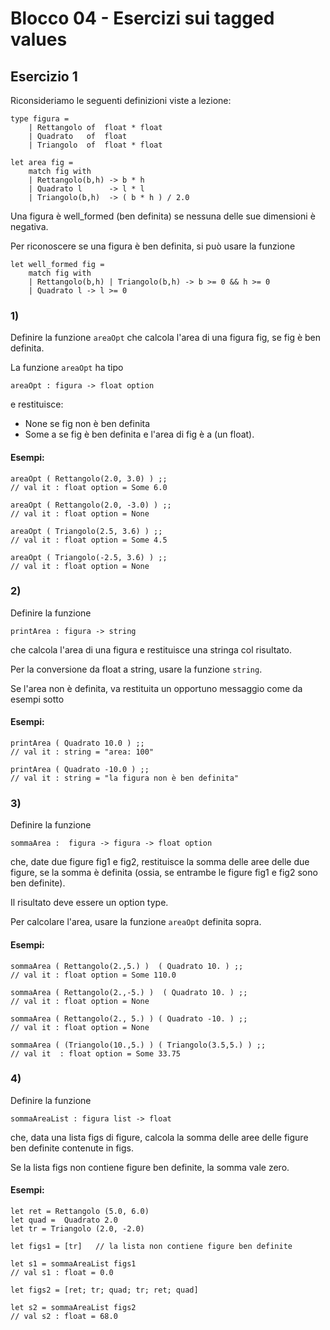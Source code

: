 # Blocco 04 - Esercizi sui tagged values

## Esercizio 1

Riconsideriamo le seguenti definizioni viste a lezione:

    type figura = 
        | Rettangolo of  float * float
        | Quadrato   of  float
        | Triangolo  of  float * float

    let area fig =
        match fig with
        | Rettangolo(b,h) -> b * h     
        | Quadrato l      -> l * l  
        | Triangolo(b,h)  -> ( b * h ) / 2.0 

Una figura è well_formed (ben definita) se nessuna delle sue dimensioni è negativa.

Per riconoscere se una figura è ben definita, si può usare la funzione

    let well_formed fig =
        match fig with
        | Rettangolo(b,h) | Triangolo(b,h) -> b >= 0 && h >= 0     
        | Quadrato l -> l >= 0  

### 1) 

Definire la funzione `areaOpt` che calcola l'area di una figura fig, se fig è ben definita. 

La funzione `areaOpt` ha tipo

`areaOpt : figura -> float option`

e restituisce:

- None se fig non è ben definita 
- Some a se fig è ben definita e l'area di fig è a (un float).

#### Esempi:

    areaOpt ( Rettangolo(2.0, 3.0) ) ;;
    // val it : float option = Some 6.0

    areaOpt ( Rettangolo(2.0, -3.0) ) ;;
    // val it : float option = None

    areaOpt ( Triangolo(2.5, 3.6) ) ;;
    // val it : float option = Some 4.5

    areaOpt ( Triangolo(-2.5, 3.6) ) ;;
    // val it : float option = None


### 2) 

Definire la funzione

`printArea : figura -> string`

che calcola l'area di una figura e restituisce una stringa col risultato.

Per la conversione da float a string,  usare la funzione `string`.

Se l'area non è definita, va restituita un opportuno messaggio come da esempi sotto

#### Esempi:

    printArea ( Quadrato 10.0 ) ;; 
    // val it : string = "area: 100"

    printArea ( Quadrato -10.0 ) ;;
    // val it : string = "la figura non è ben definita"


### 3) 

Definire la funzione

`sommaArea :  figura -> figura -> float option`

che, date due figure fig1 e fig2, restituisce la somma delle aree delle due figure, se la somma è definita (ossia, se entrambe le figure fig1 e fig2 sono ben definite).

Il risultato deve essere un option type.

Per calcolare l'area, usare la funzione `areaOpt` definita sopra.

#### Esempi: 

    sommaArea ( Rettangolo(2.,5.) )  ( Quadrato 10. ) ;;
    // val it : float option = Some 110.0

    sommaArea ( Rettangolo(2.,-5.) )  ( Quadrato 10. ) ;;
    // val it : float option = None

    sommaArea ( Rettangolo(2., 5.) ) ( Quadrato -10. ) ;;
    // val it : float option = None

    sommaArea ( (Triangolo(10.,5.) ) ( Triangolo(3.5,5.) ) ;;
    // val it  : float option = Some 33.75

### 4) 

Definire la funzione

`sommaAreaList : figura list -> float`

che, data una lista figs di figure, calcola la somma delle aree delle figure ben definite contenute in figs.

Se la lista figs non contiene figure ben definite, la somma vale zero.

#### Esempi:

    let ret = Rettangolo (5.0, 6.0)
    let quad =  Quadrato 2.0
    let tr = Triangolo (2.0, -2.0)

    let figs1 = [tr]   // la lista non contiene figure ben definite

    let s1 = sommaAreaList figs1
    // val s1 : float = 0.0

    let figs2 = [ret; tr; quad; tr; ret; quad]

    let s2 = sommaAreaList figs2
    // val s2 : float = 68.0
